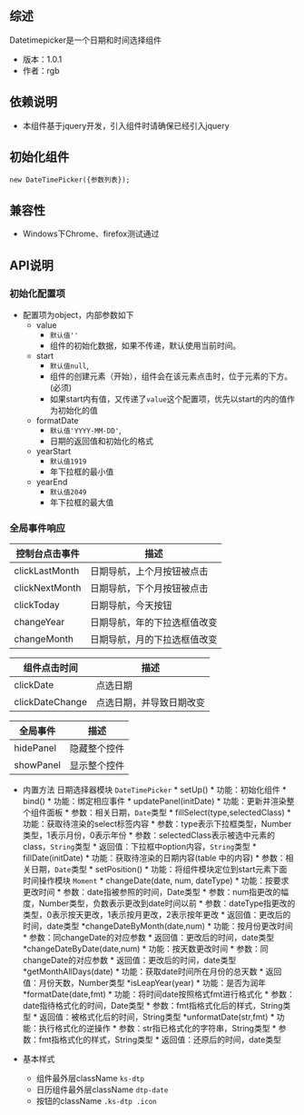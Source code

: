 ## 综述

Datetimepicker是一个日期和时间选择组件

* 版本：1.0.1
* 作者：rgb

## 依赖说明
* 本组件基于jquery开发，引入组件时请确保已经引入jquery

## 初始化组件

    new DateTimePicker({参数列表});

## 兼容性
* Windows下Chrome、firefox测试通过

## API说明

### 初始化配置项

* 配置项为object，内部参数如下
    * value 
        * `默认值''`
        * 组件的初始化数据，如果不传递，默认使用当前时间。
    * start
        * `默认值null`,
        * 组件的创建元素（开始），组件会在该元素点击时，位于元素的下方。(必须)
        * 如果start内有值，又传递了`value`这个配置项，优先以start的内的值作为初始化的值
    * formatDate 
        * `默认值'YYYY-MM-DD'`,
        * 日期的返回值和初始化的格式
    * yearStart 
        * `默认值1919`
        * 年下拉框的最小值
    * yearEnd 
        * `默认值2049`
        * 年下拉框的最大值

### 全局事件响应
| 控制台点击事件 | 描述 |    
| ------------ | ------------- |
| clickLastMonth | 日期导航，上个月按钮被点击 |
| clickNextMonth | 日期导航，下个月按钮被点击 |
| clickToday | 日期导航，今天按钮 |
| changeYear | 日期导航，年的下拉选框值改变 |
| changeMonth | 日期导航，月的下拉选框值改变 |

| 组件点击时间 | 描述 |
| ------------ | ------------- |
| clickDate | 点选日期|
| clickDateChange | 点选日期，并导致日期改变 |


| 全局事件 | 描述 |
| ------------ | ------------- |
| hidePanel | 隐藏整个控件|
| showPanel | 显示整个控件|


* 内置方法
    日期选择器模块 `DateTimePicker`
        * setUp()
            * 功能：初始化组件
        * bind()
            * 功能：绑定相应事件
        * updatePanel(initDate)
            * 功能：更新并渲染整个组件面板
            * 参数：相关日期，`Date`类型
        * fillSelect(type,selectedClass)
            * 功能：获取待渲染的select标签内容
            * 参数：type表示下拉框类型，Number类型，1表示月份，0表示年份
            * 参数：selectedClass表示被选中元素的class，`String`类型
            * 返回值：下拉框中option内容，`String`类型
        * fillDate(initDate)
            * 功能：获取待渲染的日期内容(table 中的内容)
            * 参数：相关日期，`Date`类型
        * setPosition()
            * 功能：将组件模块定位到start元素下面
    时间操作模块 `Moment`
        * changeDate(date, num, dateType)
            * 功能：按要求更改时间
            * 参数：date指被参照的时间，Date类型
            * 参数：num指更改的幅度，Number类型，负数表示更改到date时间以前
            * 参数：dateType指更改的类型，0表示按天更改，1表示按月更改，2表示按年更改
            * 返回值：更改后的时间，date类型
        *changeDateByMonth(date,num)
            * 功能：按月份更改时间
            * 参数：同changeDate的对应参数
            * 返回值：更改后的时间，date类型
        *changeDateByDate(date,num)
            * 功能：按天数更改时间
            * 参数：同changeDate的对应参数
            * 返回值：更改后的时间，date类型
        *getMonthAllDays(date)
            * 功能：获取date时间所在月份的总天数
            * 返回值：月份天数，Number类型
        *isLeapYear(year)
            * 功能：是否为润年
        *formatDate(date,fmt)
            * 功能：将时间date按照格式fmt进行格式化
            * 参数：date指待格式化的时间，Date类型
            * 参数：fmt指格式化后的样式，String类型
            * 返回值：被格式化后的时间，String类型
        *unformatDate(str,fmt)
            * 功能：执行格式化的逆操作
            * 参数：str指已格式化的字符串，String类型
            * 参数：fmt指格式化的样式，String类型
            * 返回值：还原后的时间，date类型

* 基本样式
    * 组件最外层className `ks-dtp`
    * 日历组件最外层className `dtp-date`
    * 按钮的className `.ks-dtp .icon`    